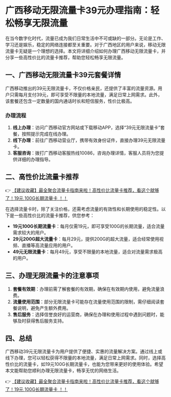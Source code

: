 # 广西移动无限流量卡39元办理指南：轻松畅享无限流量

在当今数字化时代，流量已成为我们日常生活中不可或缺的一部分。无论是工作、学习还是娱乐，稳定的网络连接都至关重要。对于广西地区的用户来说，移动无限流量卡无疑是一个理想的选择。本文将详细介绍如何办理广西移动无限流量卡，并分享一些高性价比的流量卡推荐，帮助您轻松畅享无限流量。

## 一、广西移动无限流量卡39元套餐详情

广西移动推出的39元无限流量卡，不仅价格亲民，还提供了丰富的流量资源。用户只需每月支付39元，即可享受不限量的本地流量，满足日常上网需求。此外，该套餐还包含一定数量的国内通话时长和短信服务，性价比极高。

### 办理流程

1. **线上办理**：访问广西移动官方网站或下载移动APP，选择“39元无限流量卡”套餐，按照提示完成在线办理。
2. **线下办理**：前往广西移动营业厅，携带有效身份证件，直接办理39元无限流量卡。
3. **客服咨询**：拨打广西移动客服热线10086，咨询办理详情，客服人员将为您提供详细的办理指导。

## 二、高性价比流量卡推荐

👉 [【建议收藏】最全聚合流量卡指南来啦！高性价比流量卡推荐，看这个就够了！19元 100G长期流量卡 ！！](https://bit.ly/Liuliangka)

在选择流量卡时，除了关注价格，还需考虑流量的有效性和长期使用的稳定性。以下是一些高性价比的流量卡推荐，供您参考：

- **19元100G长期流量卡**：每月仅需19元，即可享受100G的长期流量，适合流量需求较大的用户。
- **29元200G超大流量卡**：每月29元，提供200G的超大流量，适合经常使用视频、直播等高流量应用的用户。
- **49元无限流量卡**：每月49元，享受不限量的本地流量，适合对流量需求极高的用户。

## 三、办理无限流量卡的注意事项

1. **套餐有效期**：办理前需了解套餐的有效期，确保在有效期内使用，避免流量浪费。
2. **流量使用范围**：部分无限流量卡可能存在流量使用范围的限制，需仔细阅读套餐说明，避免产生额外费用。
3. **售后服务**：选择信誉良好的运营商，确保在办理和使用过程中遇到问题时，能够及时获得售后服务支持。

## 四、总结

广西移动39元无限流量卡为用户提供了便捷、实惠的流量解决方案。通过线上或线下办理，您可以轻松获得不限量的本地流量，满足日常上网需求。同时，选择高性价比的流量卡，如19元100G长期流量卡，也能为您带来更好的使用体验。希望本文能帮助您顺利办理无限流量卡，畅享无忧的网络生活。

👉 [【建议收藏】最全聚合流量卡指南来啦！高性价比流量卡推荐，看这个就够了！19元 100G长期流量卡 ！！](https://bit.ly/Liuliangka)